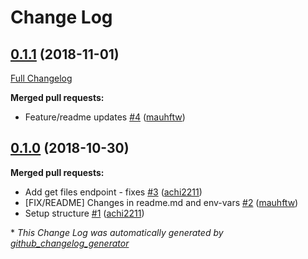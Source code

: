 # Change Log

## [0.1.1](https://github.com/SweatWorks/devops-test-app/tree/0.1.1) (2018-11-01)
[Full Changelog](https://github.com/SweatWorks/devops-test-app/compare/0.1.0...0.1.1)

**Merged pull requests:**

- Feature/readme updates [\#4](https://github.com/SweatWorks/devops-test-app/pull/4) ([mauhftw](https://github.com/mauhftw))

## [0.1.0](https://github.com/SweatWorks/devops-test-app/tree/0.1.0) (2018-10-30)
**Merged pull requests:**

- Add get files endpoint - fixes [\#3](https://github.com/SweatWorks/devops-test-app/pull/3) ([achi2211](https://github.com/achi2211))
- \[FIX/README\] Changes in readme.md and env-vars  [\#2](https://github.com/SweatWorks/devops-test-app/pull/2) ([mauhftw](https://github.com/mauhftw))
- Setup structure  [\#1](https://github.com/SweatWorks/devops-test-app/pull/1) ([achi2211](https://github.com/achi2211))



\* *This Change Log was automatically generated by [github_changelog_generator](https://github.com/skywinder/Github-Changelog-Generator)*